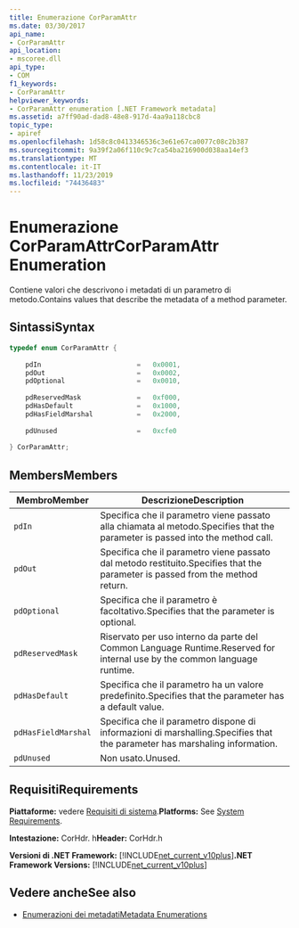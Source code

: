 ```yaml
---
title: Enumerazione CorParamAttr
ms.date: 03/30/2017
api_name:
- CorParamAttr
api_location:
- mscoree.dll
api_type:
- COM
f1_keywords:
- CorParamAttr
helpviewer_keywords:
- CorParamAttr enumeration [.NET Framework metadata]
ms.assetid: a7ff90ad-dad8-48e8-917d-4aa9a118cbc8
topic_type:
- apiref
ms.openlocfilehash: 1d58c8c0413346536c3e61e67ca0077c08c2b387
ms.sourcegitcommit: 9a39f2a06f110c9c7ca54ba216900d038aa14ef3
ms.translationtype: MT
ms.contentlocale: it-IT
ms.lasthandoff: 11/23/2019
ms.locfileid: "74436483"
---
```

# <a name="corparamattr-enumeration"></a><span data-ttu-id="61549-102">Enumerazione CorParamAttr</span><span class="sxs-lookup"><span data-stu-id="61549-102">CorParamAttr Enumeration</span></span>
<span data-ttu-id="61549-103">Contiene valori che descrivono i metadati di un parametro di metodo.</span><span class="sxs-lookup"><span data-stu-id="61549-103">Contains values that describe the metadata of a method parameter.</span></span>  
  
## <a name="syntax"></a><span data-ttu-id="61549-104">Sintassi</span><span class="sxs-lookup"><span data-stu-id="61549-104">Syntax</span></span>  
  
```cpp  
typedef enum CorParamAttr {  
  
    pdIn                        =   0x0001,  
    pdOut                       =   0x0002,  
    pdOptional                  =   0x0010,  
  
    pdReservedMask              =   0xf000,  
    pdHasDefault                =   0x1000,  
    pdHasFieldMarshal           =   0x2000,  
  
    pdUnused                    =   0xcfe0  
  
} CorParamAttr;  
```  
  
## <a name="members"></a><span data-ttu-id="61549-105">Members</span><span class="sxs-lookup"><span data-stu-id="61549-105">Members</span></span>  
  
|<span data-ttu-id="61549-106">Membro</span><span class="sxs-lookup"><span data-stu-id="61549-106">Member</span></span>|<span data-ttu-id="61549-107">Descrizione</span><span class="sxs-lookup"><span data-stu-id="61549-107">Description</span></span>|  
|------------|-----------------|  
|`pdIn`|<span data-ttu-id="61549-108">Specifica che il parametro viene passato alla chiamata al metodo.</span><span class="sxs-lookup"><span data-stu-id="61549-108">Specifies that the parameter is passed into the method call.</span></span>|  
|`pdOut`|<span data-ttu-id="61549-109">Specifica che il parametro viene passato dal metodo restituito.</span><span class="sxs-lookup"><span data-stu-id="61549-109">Specifies that the parameter is passed from the method return.</span></span>|  
|`pdOptional`|<span data-ttu-id="61549-110">Specifica che il parametro è facoltativo.</span><span class="sxs-lookup"><span data-stu-id="61549-110">Specifies that the parameter is optional.</span></span>|  
|`pdReservedMask`|<span data-ttu-id="61549-111">Riservato per uso interno da parte del Common Language Runtime.</span><span class="sxs-lookup"><span data-stu-id="61549-111">Reserved for internal use by the common language runtime.</span></span>|  
|`pdHasDefault`|<span data-ttu-id="61549-112">Specifica che il parametro ha un valore predefinito.</span><span class="sxs-lookup"><span data-stu-id="61549-112">Specifies that the parameter has a default value.</span></span>|  
|`pdHasFieldMarshal`|<span data-ttu-id="61549-113">Specifica che il parametro dispone di informazioni di marshalling.</span><span class="sxs-lookup"><span data-stu-id="61549-113">Specifies that the parameter has marshaling information.</span></span>|  
|`pdUnused`|<span data-ttu-id="61549-114">Non usato.</span><span class="sxs-lookup"><span data-stu-id="61549-114">Unused.</span></span>|  
  
## <a name="requirements"></a><span data-ttu-id="61549-115">Requisiti</span><span class="sxs-lookup"><span data-stu-id="61549-115">Requirements</span></span>  
 <span data-ttu-id="61549-116">**Piattaforme:** vedere [Requisiti di sistema](../../../../docs/framework/get-started/system-requirements.md).</span><span class="sxs-lookup"><span data-stu-id="61549-116">**Platforms:** See [System Requirements](../../../../docs/framework/get-started/system-requirements.md).</span></span>  
  
 <span data-ttu-id="61549-117">**Intestazione:** CorHdr. h</span><span class="sxs-lookup"><span data-stu-id="61549-117">**Header:** CorHdr.h</span></span>  
  
 <span data-ttu-id="61549-118">**Versioni di .NET Framework:** [!INCLUDE[net_current_v10plus](../../../../includes/net-current-v10plus-md.md)]</span><span class="sxs-lookup"><span data-stu-id="61549-118">**.NET Framework Versions:** [!INCLUDE[net_current_v10plus](../../../../includes/net-current-v10plus-md.md)]</span></span>  
  
## <a name="see-also"></a><span data-ttu-id="61549-119">Vedere anche</span><span class="sxs-lookup"><span data-stu-id="61549-119">See also</span></span>

- [<span data-ttu-id="61549-120">Enumerazioni dei metadati</span><span class="sxs-lookup"><span data-stu-id="61549-120">Metadata Enumerations</span></span>](../../../../docs/framework/unmanaged-api/metadata/metadata-enumerations.md)
